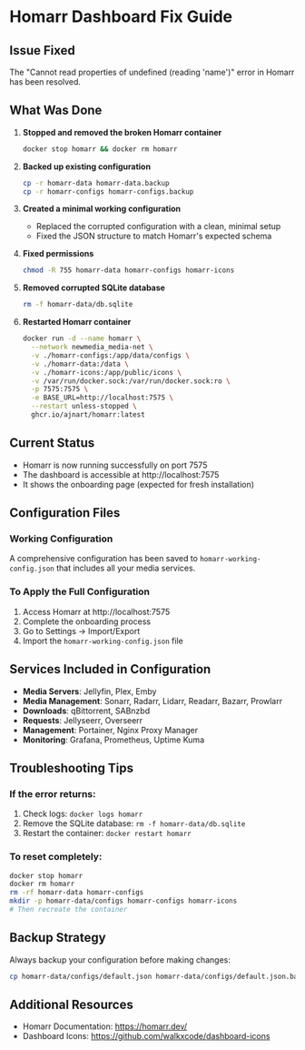 # Homarr Dashboard Fix Guide

## Issue Fixed
The "Cannot read properties of undefined (reading 'name')" error in Homarr has been resolved.

## What Was Done

1. **Stopped and removed the broken Homarr container**
   ```bash
   docker stop homarr && docker rm homarr
   ```

2. **Backed up existing configuration**
   ```bash
   cp -r homarr-data homarr-data.backup
   cp -r homarr-configs homarr-configs.backup
   ```

3. **Created a minimal working configuration**
   - Replaced the corrupted configuration with a clean, minimal setup
   - Fixed the JSON structure to match Homarr's expected schema

4. **Fixed permissions**
   ```bash
   chmod -R 755 homarr-data homarr-configs homarr-icons
   ```

5. **Removed corrupted SQLite database**
   ```bash
   rm -f homarr-data/db.sqlite
   ```

6. **Restarted Homarr container**
   ```bash
   docker run -d --name homarr \
     --network newmedia_media-net \
     -v ./homarr-configs:/app/data/configs \
     -v ./homarr-data:/data \
     -v ./homarr-icons:/app/public/icons \
     -v /var/run/docker.sock:/var/run/docker.sock:ro \
     -p 7575:7575 \
     -e BASE_URL=http://localhost:7575 \
     --restart unless-stopped \
     ghcr.io/ajnart/homarr:latest
   ```

## Current Status
- Homarr is now running successfully on port 7575
- The dashboard is accessible at http://localhost:7575
- It shows the onboarding page (expected for fresh installation)

## Configuration Files

### Working Configuration
A comprehensive configuration has been saved to `homarr-working-config.json` that includes all your media services.

### To Apply the Full Configuration
1. Access Homarr at http://localhost:7575
2. Complete the onboarding process
3. Go to Settings → Import/Export
4. Import the `homarr-working-config.json` file

## Services Included in Configuration
- **Media Servers**: Jellyfin, Plex, Emby
- **Media Management**: Sonarr, Radarr, Lidarr, Readarr, Bazarr, Prowlarr
- **Downloads**: qBittorrent, SABnzbd
- **Requests**: Jellyseerr, Overseerr
- **Management**: Portainer, Nginx Proxy Manager
- **Monitoring**: Grafana, Prometheus, Uptime Kuma

## Troubleshooting Tips

### If the error returns:
1. Check logs: `docker logs homarr`
2. Remove the SQLite database: `rm -f homarr-data/db.sqlite`
3. Restart the container: `docker restart homarr`

### To reset completely:
```bash
docker stop homarr
docker rm homarr
rm -rf homarr-data homarr-configs
mkdir -p homarr-data/configs homarr-configs homarr-icons
# Then recreate the container
```

## Backup Strategy
Always backup your configuration before making changes:
```bash
cp homarr-data/configs/default.json homarr-data/configs/default.json.backup
```

## Additional Resources
- Homarr Documentation: https://homarr.dev/
- Dashboard Icons: https://github.com/walkxcode/dashboard-icons